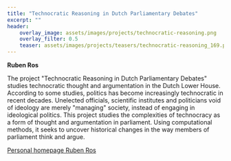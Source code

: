 ```yaml
---
title: "Technocratic Reasoning in Dutch Parliamentary Debates"
excerpt: ""
header:
    overlay_image: assets/images/projects/technocratic-reasoning.png
    overlay_filter: 0.5 
    teaser: assets/images/projects/teasers/technocratic-reasoning_169.png
---
```


__Ruben Ros__

The project "Technocratic Reasoning in Dutch Parliamentary Debates" studies technocratic thought and argumentation in the Dutch Lower House. According to some studies, politics has become increasingly technocratic in recent decades. Unelected officials, scientific institutes and politicians void of ideology are merely "managing" society, instead of engaging in ideological politics. This project studies the complexities of technocracy as a form of thought and argumentation in parliament. Using computational methods, it seeks to uncover historical changes in the way members of parliament think and argue. 

[Personal homepage Ruben Ros](http://www.rubenros.nl)
